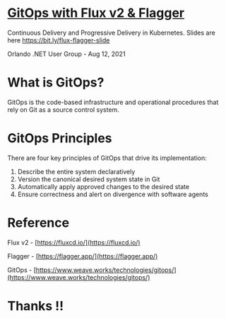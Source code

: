 # [GitOps with Flux v2 & Flagger](https://bit.ly/flux-flagger-slide)

Continuous Delivery and Progressive Delivery in Kubernetes. Slides are here https://bit.ly/flux-flagger-slide

Orlando .NET User Group - Aug 12, 2021

# What is GitOps?

GitOps is the code-based infrastructure and operational procedures that rely on Git as a source control system.

# **GitOps Principles**

There are four key principles of GitOps that drive its implementation:

1. Describe the entire system declaratively
2. Version the canonical desired system state in Git
3. Automatically apply approved changes to the desired state
4. Ensure correctness and alert on divergence with software agents


# Reference

Flux v2 - [https://fluxcd.io/](https://fluxcd.io/)

Flagger - [https://flagger.app/](https://flagger.app/)

GitOps - [https://www.weave.works/technologies/gitops/](https://www.weave.works/technologies/gitops/)

# Thanks !!
